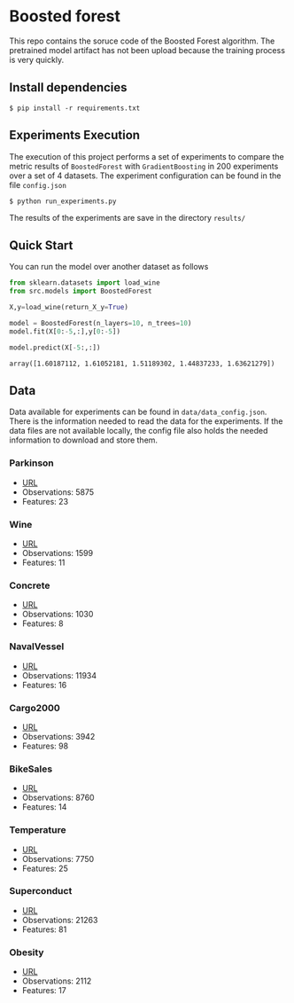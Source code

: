 # Boosted forest

This repo contains the soruce code of the Boosted Forest algorithm. The pretrained model artifact has not been upload because the training process is very quickly. 



## Install dependencies

```
$ pip install -r requirements.txt
```

## Experiments Execution

The  execution of this project performs a set of experiments to compare the metric results of `BoostedForest` with `GradientBoosting` in 200 experiments over a set of 4 datasets. The experiment configuration can be found in the file `config.json`

```
$ python run_experiments.py
```
The results of the experiments are save in the directory `results/`


## Quick Start

You can run the model over another dataset as follows

```python
from sklearn.datasets import load_wine
from src.models import BoostedForest

X,y=load_wine(return_X_y=True)

model = BoostedForest(n_layers=10, n_trees=10)
model.fit(X[0:-5,:],y[0:-5])

model.predict(X[-5:,:])
```

```
array([1.60187112, 1.61052181, 1.51189302, 1.44837233, 1.63621279])
```


## Data

Data available for experiments can be found in `data/data_config.json`. There is the information needed to read the data for the experiments. If the data files are not available locally, the config file also holds the needed information to download and store them.

### Parkinson

- [URL](https://archive.ics.uci.edu/ml/datasets/parkinsons)
- Observations: 5875
- Features: 23

### Wine

- [URL](https://archive.ics.uci.edu/ml/datasets/wine)
- Observations: 1599
- Features: 11

### Concrete

- [URL](https://archive.ics.uci.edu/ml/datasets/concrete+compressive+strength)
- Observations: 1030
- Features: 8

### NavalVessel

- [URL](http://archive.ics.uci.edu/ml/datasets/condition+based+maintenance+of+naval+propulsion+plants)
- Observations: 11934
- Features: 16

### Cargo2000

- [URL](https://archive.ics.uci.edu/ml/datasets/Cargo+2000+Freight+Tracking+and+Tracing)
- Observations: 3942
- Features: 98

### BikeSales

- [URL](https://archive.ics.uci.edu/ml/datasets/Seoul+Bike+Sharing+Demand)
- Observations: 8760
- Features: 14


### Temperature

- [URL](https://archive.ics.uci.edu/ml/datasets/Bias+correction+of+numerical+prediction+model+temperature+forecast)
- Observations: 7750
- Features: 25

### Superconduct

- [URL](https://archive.ics.uci.edu/ml/datasets/superconductivty+data)
- Observations: 21263
- Features: 81

### Obesity

- [URL](https://archive.ics.uci.edu/ml/datasets/Estimation+of+obesity+levels+based+on+eating+habits+and+physical+condition+)
- Observations: 2112
- Features: 17
 
